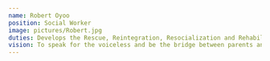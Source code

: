 ```yaml
---
name: Robert Oyoo
position: Social Worker
image: pictures/Robert.jpg
duties: Develops the Rescue, Reintegration, Resocialization and Rehabilitation programs and in charge of programs implementation. Does Book keeping and general supervision of staff
vision: To speak for the voiceless and be the bridge between parents and children.
---
```




